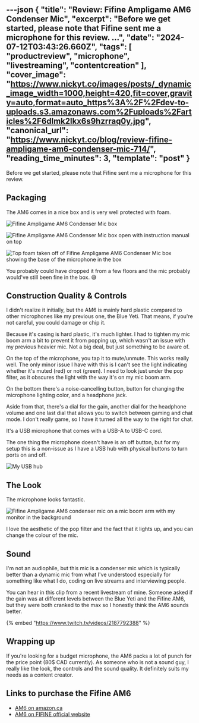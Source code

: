 ---json
{
  "title": "Review: Fifine Ampligame AM6 Condenser Mic",
  "excerpt": "Before we get started, please note that Fifine sent me a microphone for this review.          ...",
  "date": "2024-07-12T03:43:26.660Z",
  "tags": [
    "productreview",
    "microphone",
    "livestreaming",
    "contentcreation"
  ],
  "cover_image": "https://www.nickyt.co/images/posts/_dynamic_image_width=1000,height=420,fit=cover,gravity=auto,format=auto_https%3A%2F%2Fdev-to-uploads.s3.amazonaws.com%2Fuploads%2Farticles%2F6dlmk2lkx6s9hzrraq0y.jpg",
  "canonical_url": "https://www.nickyt.co/blog/review-fifine-ampligame-am6-condenser-mic-714/",
  "reading_time_minutes": 3,
  "template": "post"
}
---

Before we get started, please note that Fifine sent me a microphone for this review.

## Packaging

The AM6 comes in a nice box and is very well protected with foam.

![Fifine Ampligame AM6 Condenser Mic box](https://www.nickyt.co/images/posts/_uploads_articles_gqzksllvijtmhm0w8hzp.jpeg)

![Fifine Ampligame AM6 Condenser Mic box open with instruction manual on top](https://www.nickyt.co/images/posts/_uploads_articles_ra7azg06c2pta6k89c14.png)

![Top foam taken off of Fifine Ampligame AM6 Condenser Mic box showing the base of the microphone in the box](https://www.nickyt.co/images/posts/_uploads_articles_ilvpfni51bmkg7chihy9.jpeg)

You probably could have dropped it from a few floors and the mic probably would've still been fine in the box. 😅

## Construction Quality & Controls

I didn't realize it initially, but the AM6 is mainly hard plastic compared to other microphones like my previous one, the Blue Yeti. That means, if you're not careful, you could damage or chip it.

Because it's casing is hard plastic, it's much lighter. I had to tighten my mic boom arm a bit to prevent it from popping up, which wasn't an issue with my previous heavier mic. Not a big deal, but just something to be aware of.

On the top of the microphone, you tap it to mute/unmute. This works really well. The only minor issue I have with this is I can't see the light indicating whether it's muted (red) or not (green). I need to look just under the pop filter, as it obscures the light with the way it's on my mic boom arm.

On the bottom there's a noise-cancelling button, button for changing the microphone lighting color, and a headphone jack.

Aside from that, there's a dial for the gain, another dial for the headphone volume and one last dial that allows you to switch between gaming and chat mode. I don't really game, so I have it turned all the way to the right for chat.

It's a USB microphone that comes with a USB-A to USB-C cord.

The one thing the microphone doesn't have is an off button, but for my setup this is a non-issue as I have a USB hub with physical buttons to turn ports on and off.

![My USB hub](https://www.nickyt.co/images/posts/_uploads_articles_g94jbyd9h77kh09e8rvo.jpg)

## The Look

The microphone looks fantastic.

![Fifine Ampligame AM6 condenser mic on a mic boom arm with my monitor in the background](https://www.nickyt.co/images/posts/_uploads_articles_ldwm9w6xr2fcd3l7779p.jpg)

I love the aesthetic of the pop filter and the fact that it lights up, and you can change the colour of the mic.

## Sound

I'm not an audiophile, but this mic is a condenser mic which is typically better than a dynamic mic from what I've understood especially for something like what I do, coding on live streams and interviewing people.

You can hear in this clip from a recent livestream of mine. Someone asked if the gain was at different levels between the Blue Yeti and the Fifine AM6, but they were both cranked to the max so I honestly think the AM6 sounds better.

{% embed "https://www.twitch.tv/videos/2187792388" %}

## Wrapping up

If you're looking for a budget microphone, the AM6 packs a lot of punch for the price point (80$ CAD currently). As someone who is not a sound guy, I really like the look, the controls and the sound quality. It definitely suits my needs as a content creator.

## Links to purchase the Fifine AM6

- [AM6 on amazon.ca](https://www.amazon.ca/Microphone-Streaming-Cancellation-Twitch-AMPLIGAME-AM6/dp/B0CSFZF62Y)
- [AM6 on FIFINE official website](https://fifinemicrophone.com/products/fifine-ampligame-am6)
